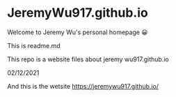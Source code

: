 # JeremyWu917.github.io

Welcome to Jeremy Wu's personal homepage 😀

This is readme.md

This repo is a website files about jeremy wu917.github.io 

02/12/2021

And this is the wetsite https://jeremywu917.github.io/ 